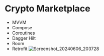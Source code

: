 # Crypto Marketplace
- MVVM
- Compose
- Coroutines
- Dagger Hilt
- Room
- Retrofit
![Screenshot_20240606_203728](https://github.com/KamilStrzelczyk/CryptoMarketplace/assets/73589639/44a260f9-3b59-459f-b404-db034559beb6)
